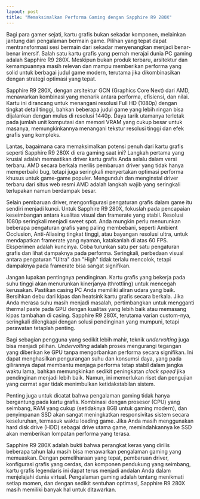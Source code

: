 ```yaml
---
layout: post
title: "Memaksimalkan Performa Gaming dengan Sapphire R9 280X"
---
```


Bagi para gamer sejati, kartu grafis bukan sekadar komponen, melainkan jantung dari pengalaman bermain game. Pilihan yang tepat dapat mentransformasi sesi bermain dari sekadar menyenangkan menjadi benar-benar imersif. Salah satu kartu grafis yang pernah merajai dunia PC gaming adalah Sapphire R9 280X. Meskipun bukan produk terbaru, arsitektur dan kemampuannya masih relevan dan mampu memberikan performa yang solid untuk berbagai judul game modern, terutama jika dikombinasikan dengan strategi optimasi yang tepat.

Sapphire R9 280X, dengan arsitektur GCN (Graphics Core Next) dari AMD, menawarkan kombinasi yang menarik antara performa, efisiensi, dan nilai. Kartu ini dirancang untuk menangani resolusi Full HD (1080p) dengan tingkat detail tinggi, bahkan beberapa judul game yang lebih ringan bisa dijalankan dengan mulus di resolusi 1440p. Daya tarik utamanya terletak pada jumlah unit komputasi dan memori VRAM yang cukup besar untuk masanya, memungkinkannya menangani tekstur resolusi tinggi dan efek grafis yang kompleks.

Lantas, bagaimana cara memaksimalkan potensi penuh dari kartu grafis seperti Sapphire R9 280X di era gaming saat ini? Langkah pertama yang krusial adalah memastikan driver kartu grafis Anda selalu dalam versi terbaru. AMD secara berkala merilis pembaruan driver yang tidak hanya memperbaiki bug, tetapi juga seringkali menyertakan optimasi performa khusus untuk game-game populer. Mengunduh dan menginstal driver terbaru dari situs web resmi AMD adalah langkah wajib yang seringkali terlupakan namun berdampak besar.

Selain pembaruan driver, mengonfigurasi pengaturan grafis dalam game itu sendiri menjadi kunci. Untuk Sapphire R9 280X, fokuslah pada pencapaian keseimbangan antara kualitas visual dan framerate yang stabil. Resolusi 1080p seringkali menjadi sweet spot. Anda mungkin perlu menurunkan beberapa pengaturan grafis yang paling membebani, seperti Ambient Occlusion, Anti-Aliasing tingkat tinggi, atau bayangan resolusi ultra, untuk mendapatkan framerate yang nyaman, katakanlah di atas 60 FPS. Eksperimen adalah kuncinya. Coba turunkan satu per satu pengaturan grafis dan lihat dampaknya pada performa. Seringkali, perbedaan visual antara pengaturan "Ultra" dan "High" tidak terlalu mencolok, tetapi dampaknya pada framerate bisa sangat signifikan.

Jangan lupakan pentingnya pendinginan. Kartu grafis yang bekerja pada suhu tinggi akan menurunkan kinerjanya (throttling) untuk mencegah kerusakan. Pastikan casing PC Anda memiliki aliran udara yang baik. Bersihkan debu dari kipas dan heatsink kartu grafis secara berkala. Jika Anda merasa suhu masih menjadi masalah, pertimbangkan untuk mengganti thermal paste pada GPU dengan kualitas yang lebih baik atau memasang kipas tambahan di casing. Sapphire R9 280X, terutama varian custom-nya, seringkali dilengkapi dengan solusi pendinginan yang mumpuni, tetapi perawatan tetaplah penting.

Bagi sebagian pengguna yang sedikit lebih mahir, teknik _undervolting_ juga bisa menjadi pilihan. _Undervolting_ adalah proses mengurangi tegangan yang diberikan ke GPU tanpa mengorbankan performa secara signifikan. Ini dapat menghasilkan pengurangan suhu dan konsumsi daya, yang pada gilirannya dapat membantu menjaga performa tetap stabil dalam jangka waktu lama, bahkan memungkinkan sedikit peningkatan _clock speed_ jika pendinginan menjadi lebih baik. Namun, ini memerlukan riset dan pengujian yang cermat agar tidak menimbulkan ketidakstabilan sistem.

Penting juga untuk dicatat bahwa pengalaman gaming tidak hanya bergantung pada kartu grafis. Kombinasi dengan prosesor (CPU) yang seimbang, RAM yang cukup (setidaknya 8GB untuk gaming modern), dan penyimpanan SSD akan sangat meningkatkan responsivitas sistem secara keseluruhan, termasuk waktu loading game. Jika Anda masih menggunakan hard disk drive (HDD) sebagai drive utama game, memindahkannya ke SSD akan memberikan lompatan performa yang terasa.

Sapphire R9 280X adalah bukti bahwa perangkat keras yang dirilis beberapa tahun lalu masih bisa menawarkan pengalaman gaming yang memuaskan. Dengan pemeliharaan yang tepat, pembaruan driver, konfigurasi grafis yang cerdas, dan komponen pendukung yang seimbang, kartu grafis legendaris ini dapat terus menjadi andalan Anda dalam menjelajahi dunia virtual. Pengalaman gaming adalah tentang menikmati setiap momen, dan dengan sedikit sentuhan optimasi, Sapphire R9 280X masih memiliki banyak hal untuk ditawarkan.

